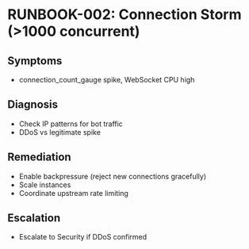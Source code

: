 # RUNBOOK-002: Connection Storm (>1000 concurrent)

## Symptoms
- connection_count_gauge spike, WebSocket CPU high

## Diagnosis
- Check IP patterns for bot traffic
- DDoS vs legitimate spike

## Remediation
- Enable backpressure (reject new connections gracefully)
- Scale instances
- Coordinate upstream rate limiting

## Escalation
- Escalate to Security if DDoS confirmed
